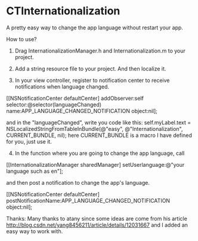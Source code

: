 CTInternationalization
======================

A pretty easy way to change the app language without restart your app.

How to use?


1. Drag InternationalizationManager.h and Internationalization.m to your project.

2. Add a string resource file to your project. And then localize it.

3. In your view controller, register to notification center to receive notifications when language changed.

[[NSNotificationCenter defaultCenter] addObserver:self  selector:@selector(languageChanged) name:APP_LANGUAGE_CHANGED_NOTIFICATION object:nil];

and in the "languageChanged", write you code like this:
self.myLabel.text = NSLocalizedStringFromTableInBundle(@"easy", @"Internationalization", CURRENT_BUNDLE, nil);
here CURRENT_BUNDLE is a macro I have defined for you, just use it.

4. In the function where you are going to change the app language, call

  [[InternationalizationManager sharedManager] setUserlanguage:@"your language such as en"];

and then post a notification to change the app's language.

[[NSNotificationCenter defaultCenter] postNotificationName:APP_LANGUAGE_CHANGED_NOTIFICATION object:nil];


Thanks:
Many thanks to atany since some ideas are come from his article http://blog.csdn.net/yang8456211/article/details/12031667 and I added an easy way to work with.
